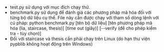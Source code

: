 - test.py sử dụng với mục đích chạy thử.
- benchmark.py sử dụng để đánh giá các phương pháp mã hóa đối với từng bộ dữ liệu cụ thể. File này cần được chạy với tham số dòng lệnh với cú pháp: python benchmark.py [tên bộ dữ liệu] [tên phương pháp mã hóa (lia, staircase, thesis)] [time out (giây)] [--verify (để cho phép kiểm tra - tùy chọn)]
- Đối với staircase và thesis cần phải chạy trên Linux (do hạn thư viện pypblib không hoạt động trên Windows)
